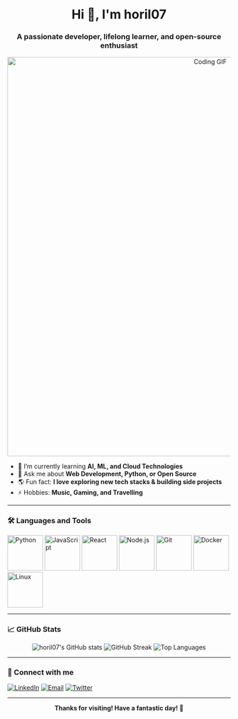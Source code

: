 <!-- Profile README for horil07 -->

<h1 align="center">Hi 👋, I'm horil07</h1>
<h3 align="center">A passionate developer, lifelong learner, and open-source enthusiast</h3>

<p align="center">
  <img src="https://media.giphy.com/media/qgQUggAC3Pfv687qPC/giphy.gif" width="900" alt="Coding GIF"/>
</p>

- 🌱 I’m currently learning **AI, ML, and Cloud Technologies**
- 💬 Ask me about **Web Development, Python, or Open Source**
- 🌎 Fun fact: **I love exploring new tech stacks & building side projects**
- ⚡ Hobbies: **Music, Gaming, and Travelling**

---

### 🛠️ Languages and Tools

<p align="left">
  <img src="https://cdn.jsdelivr.net/gh/devicons/devicon/icons/python/python-original.svg" width="80" alt="Python"/>
  <img src="https://cdn.jsdelivr.net/gh/devicons/devicon/icons/javascript/javascript-original.svg" width="80" alt="JavaScript"/>
  <img src="https://cdn.jsdelivr.net/gh/devicons/devicon/icons/react/react-original.svg" width="80" alt="React"/>
  <img src="https://cdn.jsdelivr.net/gh/devicons/devicon/icons/nodejs/nodejs-original.svg" width="80" alt="Node.js"/>
  <img src="https://cdn.jsdelivr.net/gh/devicons/devicon/icons/git/git-original.svg" width="80" alt="Git"/>
  <img src="https://cdn.jsdelivr.net/gh/devicons/devicon/icons/docker/docker-original.svg" width="80" alt="Docker"/>
  <img src="https://cdn.jsdelivr.net/gh/devicons/devicon/icons/linux/linux-original.svg" width="80" alt="Linux"/>
</p>

---

### 📈 GitHub Stats

<p align="center">
  <img src="https://github-readme-stats.vercel.app/api?username=horil07&show_icons=true&theme=radical" alt="horil07's GitHub stats"/>
  <img src="https://github-readme-streak-stats.herokuapp.com/?user=horil07&theme=radical" alt="GitHub Streak"/>
  <img src="https://github-readme-stats.vercel.app/api/top-langs/?username=horil07&layout=compact&theme=radical" alt="Top Languages"/>
</p>

---

### 🤝 Connect with me

<p>
  <a href="https://linkedin.com/in/horil07" target="_blank"><img src="https://img.shields.io/badge/LinkedIn-blue?logo=linkedin&logoColor=white" alt="LinkedIn"/></a>
  <a href="mailto:kumarhoril666.com"><img src="https://img.shields.io/badge/Email-red?logo=gmail&logoColor=white" alt="Email"/></a>
  <a href="https://x.com/Horil755234" target="_blank"><img src="https://img.shields.io/badge/Twitter-1DA1F2?logo=twitter&logoColor=white" alt="Twitter"/></a>
</p>

---

<p align="center">
  <b>Thanks for visiting! Have a fantastic day! 🚀</b>
</p>
